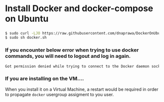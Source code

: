 # Install Docker and docker-compose on Ubuntu



##### 
####
```sh
$ sudo curl -LJO https://raw.githubusercontent.com/dnaprawa/DockerOnUbuntu/master/docker.sh 
$ sudo sh docker.sh
```

### If you encounter below error when trying to use docker commands, you will need to logout and log in again.

```sh
Got permission denied while trying to connect to the Docker daemon socket at unix:///var/run/docker.soc
```

### If you are installing on the VM....

When you install it on a Virtual Machine, a restart would be required in order to propagate `docker` usergroup assigment to you user.

